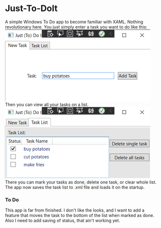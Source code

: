# Just-To-DoIt
A simple Windows To Do app to become familiar with XAML. Nothing revolutionary here.
You just simply enter a task you want to do like this:
![Screenshot](screenshot1.png)
Then you can view all your tasks on a list.
![Screenshot](screenshot2.png)
There you can mark your tasks as done, delete one task, or clear whole list.
The app now saves the task list to .xml file and loads it on the startup.
### To Do
This app is far from finished. I don't like the looks, and I want to add a feature that moves the task to the bottom of the list when marked as done. Also I need to add saving of status, that ain't working yet.